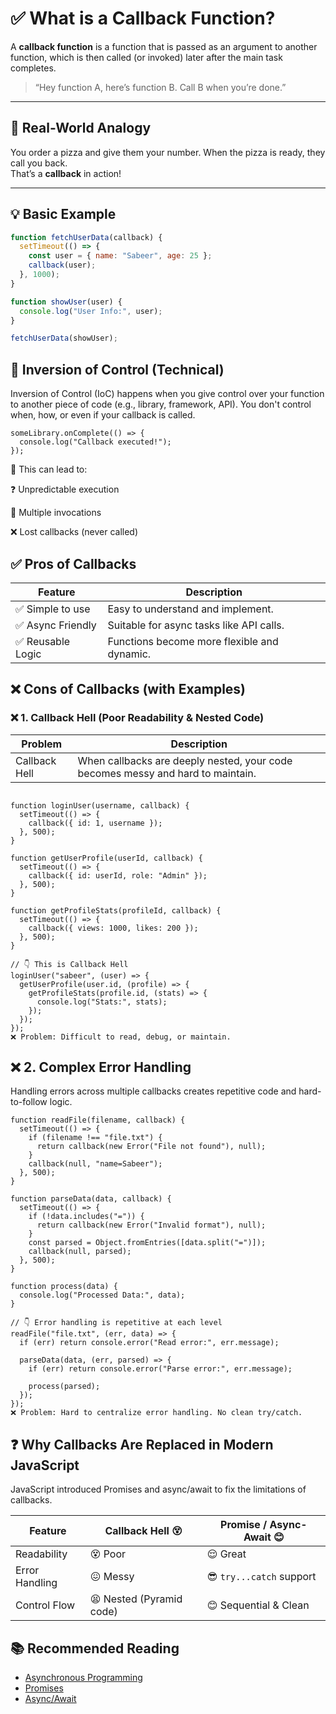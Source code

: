 # ✅ What is a Callback Function?

A **callback function** is a function that is passed as an argument to another function, which is then called (or invoked) later after the main task completes.

> “Hey function A, here’s function B. Call B when you’re done.”

---

## 🧠 Real-World Analogy

You order a pizza and give them your number. When the pizza is ready, they call you back.  
That’s a **callback** in action!

---

## 💡 Basic Example

```javascript
function fetchUserData(callback) {
  setTimeout(() => {
    const user = { name: "Sabeer", age: 25 };
    callback(user);
  }, 1000);
}

function showUser(user) {
  console.log("User Info:", user);
}

fetchUserData(showUser);
```
🧩 Inversion of Control (Technical)
-
Inversion of Control (IoC) happens when you give control over your function to another piece of code (e.g., library, framework, API).
You don't control when, how, or even if your callback is called.

```
someLibrary.onComplete(() => {
  console.log("Callback executed!");
});
```
🧠 This can lead to:

❓ Unpredictable execution

🔁 Multiple invocations

❌ Lost callbacks (never called)

## ✅ Pros of Callbacks

| Feature            | Description                                      |
|--------------------|--------------------------------------------------|
| ✅ Simple to use    | Easy to understand and implement.                |
| ✅ Async Friendly   | Suitable for async tasks like API calls.         |
| ✅ Reusable Logic   | Functions become more flexible and dynamic.      |


## ❌ Cons of Callbacks (with Examples)

### ❌ 1. Callback Hell (Poor Readability & Nested Code)

| Problem         | Description                                                                 |
|-----------------|-----------------------------------------------------------------------------|
| Callback Hell   | When callbacks are deeply nested, your code becomes messy and hard to maintain. |


```

function loginUser(username, callback) {
  setTimeout(() => {
    callback({ id: 1, username });
  }, 500);
}

function getUserProfile(userId, callback) {
  setTimeout(() => {
    callback({ id: userId, role: "Admin" });
  }, 500);
}

function getProfileStats(profileId, callback) {
  setTimeout(() => {
    callback({ views: 1000, likes: 200 });
  }, 500);
}

// 👇 This is Callback Hell
loginUser("sabeer", (user) => {
  getUserProfile(user.id, (profile) => {
    getProfileStats(profile.id, (stats) => {
      console.log("Stats:", stats);
    });
  });
});
❌ Problem: Difficult to read, debug, or maintain.
```

❌ 2. Complex Error Handling
-
Handling errors across multiple callbacks creates repetitive code and hard-to-follow logic.

```
function readFile(filename, callback) {
  setTimeout(() => {
    if (filename !== "file.txt") {
      return callback(new Error("File not found"), null);
    }
    callback(null, "name=Sabeer");
  }, 500);
}

function parseData(data, callback) {
  setTimeout(() => {
    if (!data.includes("=")) {
      return callback(new Error("Invalid format"), null);
    }
    const parsed = Object.fromEntries([data.split("=")]);
    callback(null, parsed);
  }, 500);
}

function process(data) {
  console.log("Processed Data:", data);
}

// 👇 Error handling is repetitive at each level
readFile("file.txt", (err, data) => {
  if (err) return console.error("Read error:", err.message);

  parseData(data, (err, parsed) => {
    if (err) return console.error("Parse error:", err.message);

    process(parsed);
  });
});
❌ Problem: Hard to centralize error handling. No clean try/catch.
```

❓ Why Callbacks Are Replaced in Modern JavaScript
-
JavaScript introduced Promises and async/await to fix the limitations of callbacks.

| Feature         | Callback Hell 😵         | Promise / Async-Await 😊     |
|-----------------|---------------------------|-------------------------------|
| Readability     | 😵 Poor                    | 😌 Great                      |
| Error Handling  | 😖 Messy                   | 😎 `try...catch` support      |
| Control Flow    | 😫 Nested (Pyramid code)   | 😊 Sequential & Clean         |

## 📚 Recommended Reading

- [Asynchronous Programming](../asynchronous-programming//README.md)  
- [Promises](../promises/README.md)  
- [Async/Await](../async-await/Readme.md)
